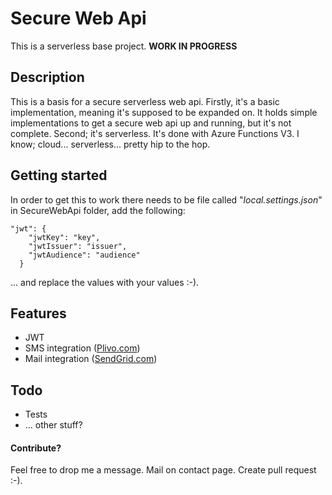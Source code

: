 # Secure Web Api

This is a serverless base project. **WORK IN PROGRESS**

## Description

This is a basis for a secure serverless web api. Firstly, it's a basic implementation, meaning it's supposed to be expanded on. It holds simple implementations to get a secure web api up and running, but it's not complete. Second; it's serverless. It's done with Azure Functions V3. I know; cloud... serverless... pretty hip to the hop.

## Getting started

In order to get this to work there needs to be file called "*local.settings.json*" in SecureWebApi folder, add the following:

```
"jwt": {
    "jwtKey": "key",
    "jwtIssuer": "issuer",
    "jwtAudience": "audience"
  }
```

... and replace the values with your values :-).

## Features

- JWT
- SMS integration ([Plivo.com](http://plivo.com))
- Mail integration ([SendGrid.com](http://sendgrid.com))

## Todo

- Tests
- ... other stuff?

#### Contribute?

Feel free to drop me a message. Mail on contact page. Create pull request :-).
